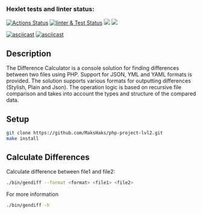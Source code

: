 ### Hexlet tests and linter status:
[![Actions Status](https://github.com/MaksHaks/php-project-lvl2/workflows/hexlet-check/badge.svg)](https://github.com/MaksHaks/php-project-lvl2/actions)
[![linter & Test Status](https://github.com/MaksHaks/php-project-lvl2/actions/workflows/github-actions.yml/badge.svg)](https://github.com/MaksHaks/php-project-lvl2/actions)
<a href="https://codeclimate.com/github/MaksHaks/php-project-lvl2/maintainability"><img src="https://api.codeclimate.com/v1/badges/6cdcdc1e15d54d5e0447/maintainability" /></a>
<a href="https://codeclimate.com/github/MaksHaks/php-project-lvl2/test_coverage"><img src="https://api.codeclimate.com/v1/badges/6cdcdc1e15d54d5e0447/test_coverage" /></a>

[![asciicast](https://asciinema.org/a/rNgJWOuMRq3JpJlb8SGQuSSua.svg)](https://asciinema.org/a/rNgJWOuMRq3JpJlb8SGQuSSua)
[![asciicast](https://asciinema.org/a/N53eakZkGFGtSdwux4F1BG6iS.svg)](https://asciinema.org/a/N53eakZkGFGtSdwux4F1BG6iS)


## Description

The Difference Calculator is a console solution for finding differences between two files using PHP. Support for JSON, YML and YAML formats is provided. The solution supports various formats for outputting differences (Stylish, Plain and Json). The operation logic is based on recursive file comparison and takes into account the types and structure of the compared data.

## Setup

```sh
git clone https://github.com/MaksHaks/php-project-lvl2.git
make install
```

## Calculate Differences

Calculate difference between file1 and file2:
```sh
./bin/gendiff --format <format> <file1> <file2> 
```

For more information
```sh
./bin/gendiff -h
```

